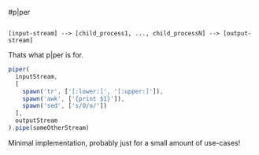 #p|per

```

[input-stream] --> [child_process1, ..., child_processN] --> [output-stream]

```

Thats what p|per is for.

```javascript
piper(
  inputStream, 
  [
    spawn('tr', ['[:lower:]', '[:upper:]']),
    spawn('awk', ['{print $1}']),
    spawn('sed', ['s/O/o/'])
  ],
  outputStream
).pipe(someOtherStream)
```

Minimal implementation, probably just for a small amount of use-cases!
